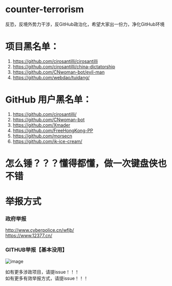 # counter-terrorism
反恐，反境外势力干涉，反GitHub政治化，希望大家出一份力，净化GitHub环境


# 项目黑名单：  
1. https://github.com/cirosantilli/cirosantilli  
2. https://github.com/cirosantilli/china-dictatorship  
3. https://github.com/CNwoman-bot/evil-man
4. https://github.com/webdao/tuidang/  

# GitHub 用户黑名单：
1. https://github.com/cirosantilli/
2. https://github.com/CNwoman-bot
3. https://github.com/Xmader  
4. https://github.com/FreeHongKong-PP
5. https://github.com/morsecn
6. https://github.com/jk-ice-cream/  

# 怎么锤？？？懂得都懂，做一次键盘侠也不错

# 举报方式
### 政府举报
http://www.cyberpolice.cn/wfjb/  
https://www.12377.cn/  


### GITHUB举报【基本没用】
![image](https://user-images.githubusercontent.com/21185908/125169095-41070a80-e1db-11eb-89ed-3bd6fd5db55a.png)

如有更多涉政项目，请提issue！！！
<br>
如有更多有效举报方式，请提issue！！！
